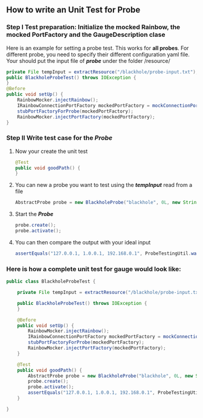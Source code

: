 ## How to write an Unit Test for Probe

### Step I Test preparation: Initialize the mocked Rainbow, the mocked PortFactory and the GaugeDescription clase

Here is an example for setting a probe test. This works for **all probes**. For different probe, you need to specify their different configuration yaml file.  Your should put the input file of ***probe*** under the folder <path-to-your-testing>/resource/ 

```java
private File tempInput = extractResource("/blackhole/probe-input.txt");
public BlackholeProbeTest() throws IOException {
}
@Before
public void setUp() {
    RainbowMocker.injectRainbow();
    IRainbowConnectionPortFactory mockedPortFactory = mockConnectionPortFactory();
    stubPortFactoryForProbe(mockedPortFactory);
    RainbowMocker.injectPortFactory(mockedPortFactory);
}
```

### Step II Write test case for the *Probe*

1. Now your create the unit test 

   ```java
   @Test
   public void goodPath() {
   }
   ```

2. You can new a probe you want to test using the ***tempInput*** read from a file 

   ```java
   AbstractProbe probe = new BlackholeProbe("blackhole", 0L, new String[]{tempInput.toString()});
   ```

3. Start the ***Probe***

   ```java
   probe.create();
   probe.activate();
   ```

4. You can then compare the output with your ideal input

   ```java
   assertEquals("127.0.0.1, 1.0.0.1, 192.168.0.1", ProbeTestingUtil.waitForOutput());
   ```

### Here is how a complete unit test for gauge would look like:

```java
public class BlackholeProbeTest {

    private File tempInput = extractResource("/blackhole/probe-input.txt");

    public BlackholeProbeTest() throws IOException {
    }

    @Before
    public void setUp() {
        RainbowMocker.injectRainbow();
        IRainbowConnectionPortFactory mockedPortFactory = mockConnectionPortFactory();
        stubPortFactoryForProbe(mockedPortFactory);
        RainbowMocker.injectPortFactory(mockedPortFactory);
    }

    @Test
    public void goodPath() {
        AbstractProbe probe = new BlackholeProbe("blackhole", 0L, new String[]{tempInput.toString()});
        probe.create();
        probe.activate();
        assertEquals("127.0.0.1, 1.0.0.1, 192.168.0.1", ProbeTestingUtil.waitForOutput());
    }

}

```



### 